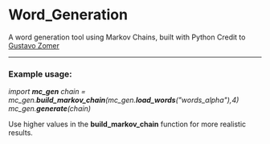 # Word_Generation

A word generation tool using Markov Chains, built with Python
Credit to [Gustavo Zomer](https://towardsdatascience.com/generating-startup-names-with-markov-chains-2a33030a4ac0)


--------------------------------------------------------------------------------------------


### Example usage:

_import **mc_gen**_ 
_chain = mc_gen.**build_markov_chain**(mc_gen.**load_words**("words_alpha"),4)_
_mc_gen.**generate**(chain)_

Use higher values in the **build_markov_chain** function for more realistic results.
